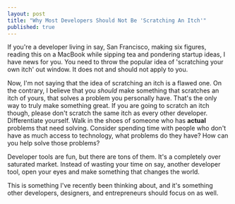 ```yaml
---
layout: post
title: "Why Most Developers Should Not Be 'Scratching An Itch'"
published: true
---
```


If you're a developer living in say, San Francisco, making six figures, reading this on a MacBook while sipping tea and pondering startup ideas, I have news for you. You need to throw the popular idea of 'scratching your own itch' out window. It does not and should not apply to you.

Now, I'm not saying that the idea of scratching an itch is a flawed one. On the contrary, I believe that you *should* make something that scratches an itch of yours, that solves a problem you personally have. That's the only way to truly make something great. If you are going to scratch an itch though, please don't scratch the same itch as every other developer. Differentiate yourself. Walk in the shoes of someone who has **actual** problems that need solving. Consider spending time with people who don't have as much access to technology, what problems do they have? How can you help solve those problems?

Developer tools are fun, but there are tons of them. It's a completely over saturated market. Instead of wasting your time on say, another developer tool, open your eyes and make something that changes the world.

This is something I've recently been thinking about, and it's something other developers, designers, and entrepreneurs should focus on as well.